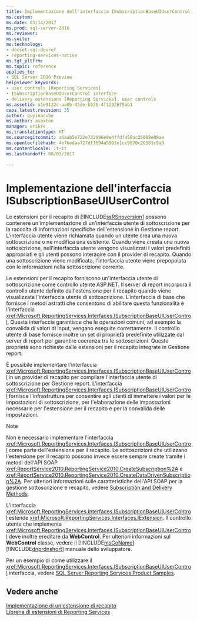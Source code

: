 ```yaml
---
title: Implementazione dell'interfaccia ISubscriptionBaseUIUserControl | Documenti Microsoft
ms.custom: 
ms.date: 03/14/2017
ms.prod: sql-server-2016
ms.reviewer: 
ms.suite: 
ms.technology:
- docset-sql-devref
- reporting-services-native
ms.tgt_pltfrm: 
ms.topic: reference
applies_to:
- SQL Server 2016 Preview
helpviewer_keywords:
- user controls [Reporting Services]
- ISubscriptionBaseUIUserControl interface
- delivery extensions [Reporting Services], user controls
ms.assetid: a1e9122c-aa0b-45de-b536-4f1202875ab1
caps.latest.revision: 35
author: guyinacube
ms.author: asaxton
manager: erikre
ms.translationtype: HT
ms.sourcegitcommit: a6aab5e722e732096e9e4ffdf458ac25088e09ae
ms.openlocfilehash: 4e76edaa727df1694a5903e1cc9870c20581c9a0
ms.contentlocale: it-it
ms.lasthandoff: 08/03/2017

---
```

# <a name="implementing-the-isubscriptionbaseuiusercontrol-interface"></a>Implementazione dell'interfaccia ISubscriptionBaseUIUserControl
  Le estensioni per il recapito di [!INCLUDE[ssRSnoversion](../../../includes/ssrsnoversion-md.md)] possono contenere un'implementazione di un'interfaccia utente di sottoscrizione per la raccolta di informazioni specifiche dell'estensione in Gestione report. L'interfaccia utente viene richiamata quando un utente crea una nuova sottoscrizione o ne modifica una esistente. Quando viene creata una nuova sottoscrizione, nell'interfaccia utente vengono visualizzati i valori predefiniti appropriati e gli utenti possono interagire con il provider di recapito. Quando una sottoscrizione viene modificata, l'interfaccia utente viene prepopolata con le informazioni nella sottoscrizione corrente.  
  
 Le estensioni per il recapito forniscono un'interfaccia utente di sottoscrizione come controllo utente ASP.NET. Il server di report incorpora il controllo utente definito dall'estensione per il recapito quando viene visualizzata l'interfaccia utente di sottoscrizione. L'interfaccia di base che fornisce i metodi astratti che consentono di abilitare questa funzionalità è l'interfaccia <xref:Microsoft.ReportingServices.Interfaces.ISubscriptionBaseUIUserControl>. Questa interfaccia garantisce che le operazioni comuni, ad esempio la convalida di valori di input, vengano eseguite correttamente. Il controllo utente di base fornisce inoltre un set di proprietà predefinite utilizzate dal server di report per garantire coerenza tra le sottoscrizioni. Queste proprietà sono richieste dalle estensioni per il recapito integrate in Gestione report.  
  
 È possibile implementare l'interfaccia <xref:Microsoft.ReportingServices.Interfaces.ISubscriptionBaseUIUserControl> in un provider di recapito per compilare l'interfaccia utente di sottoscrizione per Gestione report. L'interfaccia <xref:Microsoft.ReportingServices.Interfaces.ISubscriptionBaseUIUserControl> fornisce l'infrastruttura per consentire agli utenti di immettere i valori per le impostazioni di sottoscrizione, per l'elaborazione delle impostazioni necessarie per l'estensione per il recapito e per la convalida delle impostazioni.  
  
> [!NOTE]  
>  Non è necessario implementare l'interfaccia <xref:Microsoft.ReportingServices.Interfaces.ISubscriptionBaseUIUserControl> come parte dell'estensione per il recapito. Le sottoscrizioni che utilizzano l'estensione per il recapito possono invece essere sempre create tramite i metodi dell'API SOAP <xref:ReportService2010.ReportingService2010.CreateSubscription%2A> e <xref:ReportService2010.ReportingService2010.CreateDataDrivenSubscription%2A>. Per ulteriori informazioni sulle caratteristiche dell'API SOAP per la gestione sottoscrizione e recapito, vedere [Subscription and Delivery Methods](../../../reporting-services/report-server-web-service/methods/subscription-and-delivery-methods.md).  
  
 L'interfaccia <xref:Microsoft.ReportingServices.Interfaces.ISubscriptionBaseUIUserControl> estende <xref:Microsoft.ReportingServices.Interfaces.IExtension>. Il controllo utente che implementa <xref:Microsoft.ReportingServices.Interfaces.ISubscriptionBaseUIUserControl> deve inoltre ereditare da **WebControl**. Per ulteriori informazioni sul **WebControl** classe, vedere il [!INCLUDE[msCoName](../../../includes/msconame-md.md)] [!INCLUDE[dnprdnshort](../../../includes/dnprdnshort-md.md)] manuale dello sviluppatore.  
  
 Per un esempio di come utilizzare il <xref:Microsoft.ReportingServices.Interfaces.ISubscriptionBaseUIUserControl> interfaccia, vedere [SQL Server Reporting Services Product Samples](http://go.microsoft.com/fwlink/?LinkId=177889).  
  
## <a name="see-also"></a>Vedere anche  
 [Implementazione di un'estensione di recapito](../../../reporting-services/extensions/delivery-extension/implementing-a-delivery-extension.md)   
 [Libreria di estensioni di Reporting Services](../../../reporting-services/extensions/reporting-services-extension-library.md)  
  
  
